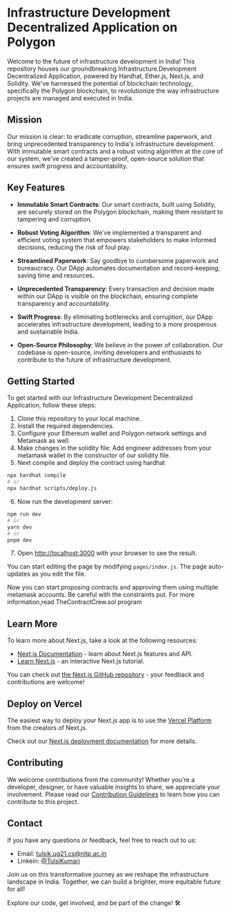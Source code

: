 # Infrastructure Development Decentralized Application on Polygon

Welcome to the future of infrastructure development in India! This repository houses our groundbreaking Infrastructure Development Decentralized Application, powered by Hardhat, Ether.js, Next.js, and Solidity. We've harnessed the potential of blockchain technology, specifically the Polygon blockchain, to revolutionize the way infrastructure projects are managed and executed in India.

## Mission

Our mission is clear: to eradicate corruption, streamline paperwork, and bring unprecedented transparency to India's infrastructure development. With immutable smart contracts and a robust voting algorithm at the core of our system, we've created a tamper-proof, open-source solution that ensures swift progress and accountability.

## Key Features

- **Immutable Smart Contracts**: Our smart contracts, built using Solidity, are securely stored on the Polygon blockchain, making them resistant to tampering and corruption.

- **Robust Voting Algorithm**: We've implemented a transparent and efficient voting system that empowers stakeholders to make informed decisions, reducing the risk of foul play.

- **Streamlined Paperwork**: Say goodbye to cumbersome paperwork and bureaucracy. Our DApp automates documentation and record-keeping, saving time and resources.

- **Unprecedented Transparency**: Every transaction and decision made within our DApp is visible on the blockchain, ensuring complete transparency and accountability.

- **Swift Progress**: By eliminating bottlenecks and corruption, our DApp accelerates infrastructure development, leading to a more prosperous and sustainable India.

- **Open-Source Philosophy**: We believe in the power of collaboration. Our codebase is open-source, inviting developers and enthusiasts to contribute to the future of infrastructure development.

## Getting Started

To get started with our Infrastructure Development Decentralized Application, follow these steps:

1. Clone this repository to your local machine.
2. Install the required dependencies.
3. Configure your Ethereum wallet and Polygon network settings and Metamask as well.
4. Make changes in the solidity file: Add engineer addresses from your metamask wallet in the constructor of our solidity file.
5. Next compile and deploy the contract using hardhat
```bash
npx hardhat compile
# or
npx hardhat scripts/deploy.js

```

6. Now run the development server:

```bash
npm run dev
# or
yarn dev
# or
pnpm dev
```
7. Open [http://localhost:3000](http://localhost:3000) with your browser to see the result.

You can start editing the page by modifying `pages/index.js`. The page auto-updates as you edit the file.

Now you can start proposing contracts and approving them using multiple metamask accounts.
Be careful with the constraints put. 
For more information,read TheContractCrew.sol program

## Learn More

To learn more about Next.js, take a look at the following resources:

- [Next.js Documentation](https://nextjs.org/docs) - learn about Next.js features and API.
- [Learn Next.js](https://nextjs.org/learn) - an interactive Next.js tutorial.

You can check out [the Next.js GitHub repository](https://github.com/vercel/next.js/) - your feedback and contributions are welcome!

## Deploy on Vercel

The easiest way to deploy your Next.js app is to use the [Vercel Platform](https://vercel.com/new?utm_medium=default-template&filter=next.js&utm_source=create-next-app&utm_campaign=create-next-app-readme) from the creators of Next.js.

Check out our [Next.js deployment documentation](https://nextjs.org/docs/deployment) for more details.

## Contributing

We welcome contributions from the community! Whether you're a developer, designer, or have valuable insights to share, we appreciate your involvement. Please read our [Contribution Guidelines](CONTRIBUTING.md) to learn how you can contribute to this project.


## Contact

If you have any questions or feedback, feel free to reach out to us:

- Email: [tulsik.ug21.cs@nitp.ac.in](mailto:tulsik.ug21.cs@nitp.ac.in)
- Linkein: [@TulsiKumari](www.linkedin.com/in/tulsi-kumari-49a9a1217/)

Join us on this transformative journey as we reshape the infrastructure landscape in India. Together, we can build a brighter, more equitable future for all!

Explore our code, get involved, and be part of the change! 🛠️
